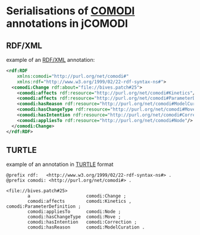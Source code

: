 Serialisations of [COMODI](http://sems.uni-rostock.de/trac/wiki/comodi/wiki) annotations in jCOMODI 
===================================================================================================

RDF/XML 
-------

example of an [RDF/XML](http://www.w3.org/TR/rdf-syntax-grammar/) annotation:

```xml
<rdf:RDF
    xmlns:comodi="http://purl.org/net/comodi#"
    xmlns:rdf="http://www.w3.org/1999/02/22-rdf-syntax-ns#">
  <comodi:Change rdf:about="file://bives.patch#25">
    <comodi:affects rdf:resource="http://purl.org/net/comodi#Kinetics"/>
    <comodi:affects rdf:resource="http://purl.org/net/comodi#ParameterDefinition"/>
    <comodi:hasReason rdf:resource="http://purl.org/net/comodi#ModelCuration"/>
    <comodi:hasChangeType rdf:resource="http://purl.org/net/comodi#Move"/>
    <comodi:hasIntention rdf:resource="http://purl.org/net/comodi#Correction"/>
    <comodi:appliesTo rdf:resource="http://purl.org/net/comodi#Node"/>
  </comodi:Change>
</rdf:RDF>
```

TURTLE 
-------

example of an annotation in [TURTLE](https://en.wikipedia.org/wiki/Turtle_%28syntax%29) format

```turtle
@prefix rdf:   <http://www.w3.org/1999/02/22-rdf-syntax-ns#> .
@prefix comodi: <http://purl.org/net/comodi#> .

<file://bives.patch#25>
        a                     comodi:Change ;
        comodi:affects        comodi:Kinetics , comodi:ParameterDefinition ;
        comodi:appliesTo      comodi:Node ;
        comodi:hasChangeType  comodi:Move ;
        comodi:hasIntention   comodi:Correction ;
        comodi:hasReason      comodi:ModelCuration .
```
